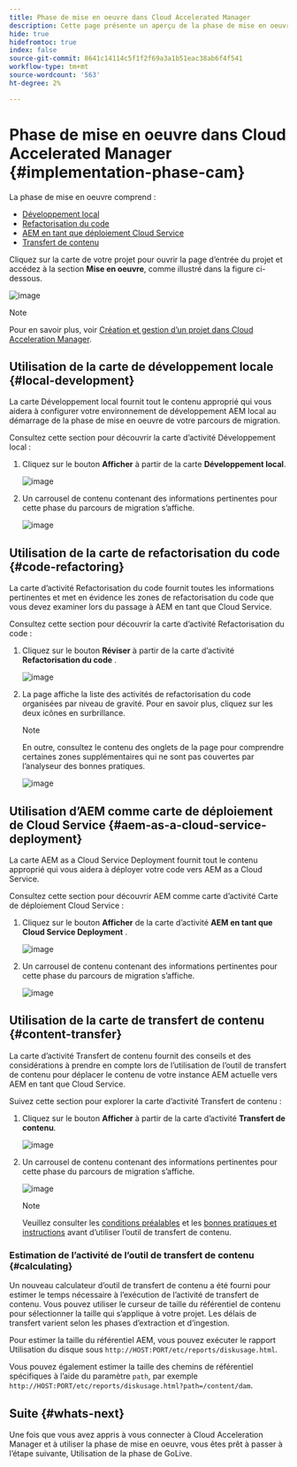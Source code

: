 ```yaml
---
title: Phase de mise en oeuvre dans Cloud Accelerated Manager
description: Cette page présente un aperçu de la phase de mise en oeuvre dans Cloud Acceleration Manager.
hide: true
hidefromtoc: true
index: false
source-git-commit: 8641c14114c5f1f2f69a3a1b51eac38ab6f4f541
workflow-type: tm+mt
source-wordcount: '563'
ht-degree: 2%

---
```



# Phase de mise en oeuvre dans Cloud Accelerated Manager {#implementation-phase-cam}

La phase de mise en oeuvre comprend :

* [Développement local](#local-development)
* [Refactorisation du code](#code-refactoring)
* [AEM en tant que déploiement Cloud Service](#aem-as-a-cloud-service-deployment)
* [Transfert de contenu](#content-transfer)


Cliquez sur la carte de votre projet pour ouvrir la page d’entrée du projet et accédez à la section **Mise en oeuvre**, comme illustré dans la figure ci-dessous.

![image](/help/move-to-cloud-service/cloud-acceleration-manager/assets/implementation-1.png)

>[!NOTE]
>Pour en savoir plus, voir [Création et gestion d’un projet dans Cloud Acceleration Manager](/help/move-to-cloud-service/cloud-acceleration-manager/using-cam/getting-started-cam.md).


## Utilisation de la carte de développement locale {#local-development}

La carte Développement local fournit tout le contenu approprié qui vous aidera à configurer votre environnement de développement AEM local au démarrage de la phase de mise en oeuvre de votre parcours de migration.

Consultez cette section pour découvrir la carte d’activité Développement local :

1. Cliquez sur le bouton **Afficher** à partir de la carte **Développement local**.

   ![image](/help/move-to-cloud-service/cloud-acceleration-manager/assets/implementation-2.png)

1. Un carrousel de contenu contenant des informations pertinentes pour cette phase du parcours de migration s’affiche.

   ![image](/help/move-to-cloud-service/cloud-acceleration-manager/assets/implementation-3.png)


## Utilisation de la carte de refactorisation du code {#code-refactoring}

La carte d’activité Refactorisation du code fournit toutes les informations pertinentes et met en évidence les zones de refactorisation du code que vous devez examiner lors du passage à AEM en tant que Cloud Service.

Consultez cette section pour découvrir la carte d’activité Refactorisation du code :

1. Cliquez sur le bouton **Réviser** à partir de la carte d’activité **Refactorisation du code** .

   ![image](/help/move-to-cloud-service/cloud-acceleration-manager/assets/implementation-4.png)

1. La page affiche la liste des activités de refactorisation du code organisées par niveau de gravité. Pour en savoir plus, cliquez sur les deux icônes en surbrillance.

   >[!NOTE]
   >En outre, consultez le contenu des onglets de la page pour comprendre certaines zones supplémentaires qui ne sont pas couvertes par l’analyseur des bonnes pratiques.

   ![image](/help/move-to-cloud-service/cloud-acceleration-manager/assets/readiness-5.png)


## Utilisation d’AEM comme carte de déploiement de Cloud Service {#aem-as-a-cloud-service-deployment}

La carte AEM as a Cloud Service Deployment fournit tout le contenu approprié qui vous aidera à déployer votre code vers AEM as a Cloud Service.

Consultez cette section pour découvrir AEM comme carte d’activité Carte de déploiement Cloud Service :

1. Cliquez sur le bouton **Afficher** de la carte d’activité **AEM en tant que Cloud Service Deployment** .

   ![image](/help/move-to-cloud-service/cloud-acceleration-manager/assets/implementation-6.png)

1. Un carrousel de contenu contenant des informations pertinentes pour cette phase du parcours de migration s’affiche.

   ![image](/help/move-to-cloud-service/cloud-acceleration-manager/assets/implementation-7.png)


## Utilisation de la carte de transfert de contenu {#content-transfer}

La carte d’activité Transfert de contenu fournit des conseils et des considérations à prendre en compte lors de l’utilisation de l’outil de transfert de contenu pour déplacer le contenu de votre instance AEM actuelle vers AEM en tant que Cloud Service.

Suivez cette section pour explorer la carte d’activité Transfert de contenu :

1. Cliquez sur le bouton **Afficher** à partir de la carte d’activité **Transfert de contenu**.

   ![image](/help/move-to-cloud-service/cloud-acceleration-manager/assets/implementation-8.png)

1. Un carrousel de contenu contenant des informations pertinentes pour cette phase du parcours de migration s’affiche.

   ![image](/help/move-to-cloud-service/cloud-acceleration-manager/assets/implementation-9.png)

   >[!NOTE]
   >Veuillez consulter les [conditions préalables](https://experienceleague.adobe.com/docs/experience-manager-cloud-service/moving/cloud-migration/content-transfer-tool/prerequisites-content-transfer-tool.html?lang=en) et les [bonnes pratiques et instructions](https://experienceleague.adobe.com/docs/experience-manager-cloud-service/moving/cloud-migration/content-transfer-tool/overview-content-transfer-tool.html?lang=en) avant d’utiliser l’outil de transfert de contenu.

### Estimation de l’activité de l’outil de transfert de contenu {#calculating}

Un nouveau calculateur d’outil de transfert de contenu a été fourni pour estimer le temps nécessaire à l’exécution de l’activité de transfert de contenu. Vous pouvez utiliser le curseur de taille du référentiel de contenu pour sélectionner la taille qui s’applique à votre projet. Les délais de transfert varient selon les phases d’extraction et d’ingestion.

Pour estimer la taille du référentiel AEM, vous pouvez exécuter le rapport Utilisation du disque sous `http://HOST:PORT/etc/reports/diskusage.html`.

Vous pouvez également estimer la taille des chemins de référentiel spécifiques à l’aide du paramètre `path`, par exemple `http://HOST:PORT/etc/reports/diskusage.html?path=/content/dam`.

## Suite {#whats-next}

Une fois que vous avez appris à vous connecter à Cloud Acceleration Manager et à utiliser la phase de mise en oeuvre, vous êtes prêt à passer à l’étape suivante, Utilisation de la phase de GoLive.
